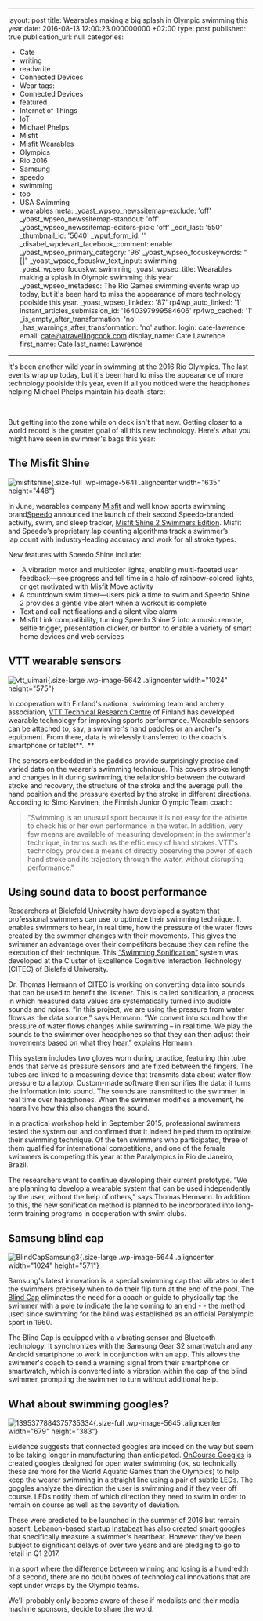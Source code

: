   - --
layout: post
title: Wearables making a big splash in Olympic swimming this year
date: 2016-08-13 12:00:23.000000000 +02:00
type: post
published: true
publication_url: null
categories:
  - Cate
  - writing
  - readwrite
  - Connected Devices
  - Wear
tags:
  - Connected Devices
  - featured
  - Internet of Things
  - IoT
  - Michael Phelps
  - Misfit
  - Misfit Wearables
  - Olympics
  - Rio 2016
  - Samsung
  - speedo
  - swimming
  - top
  - USA Swimming
  - wearables
meta:
  _yoast_wpseo_newssitemap-exclude: 'off'
  _yoast_wpseo_newssitemap-standout: 'off'
  _yoast_wpseo_newssitemap-editors-pick: 'off'
  _edit_last: '550'
  _thumbnail_id: '5640'
  _wpuf_form_id: ''
  _disabel_wpdevart_facebook_comment: enable
  _yoast_wpseo_primary_category: '96'
  _yoast_wpseo_focuskeywords: "[]"
  _yoast_wpseo_focuskw_text_input: swimming
  _yoast_wpseo_focuskw: swimming
  _yoast_wpseo_title: Wearables making a splash in Olympic swimming this year
  _yoast_wpseo_metadesc: The Rio Games swimming events wrap up today, but it's been
    hard to miss the appearance of more technology poolside this year.
  _yoast_wpseo_linkdex: '87'
  rp4wp_auto_linked: '1'
  instant_articles_submission_id: '1640397999584606'
  rp4wp_cached: '1'
  _is_empty_after_transformation: 'no'
  _has_warnings_after_transformation: 'no'
author:
  login: cate-lawrence
  email: cate@atravellingcook.com
  display_name: Cate Lawrence
  first_name: Cate
  last_name: Lawrence
---
It's been another wild year in swimming at the 2016 Rio Olympics. The
last events wrap up today, but it's been hard to miss the appearance of
more technology poolside this year, even if all you noticed were the
headphones helping Michael Phelps maintain his death-stare:

 

But getting into the zone while on deck isn't that new. Getting closer
to a world record is the greater goal of all this new technology. Here's
what you might have seen in swimmer's bags this year:

The Misfit Shine
----------------

![misfitshine](rw-import/misfitshine.jpg){.size-full
.wp-image-5641 .aligncenter width="635" height="448"}

In June, wearables company [Misfit](https://misfit.com/) and well know
sports swimming brand[Speedo](http://www.speedo.com/) announced the
launch of their second Speedo-branded activity, swim, and sleep tracker,
[Misfit Shine 2 Swimmers
Edition](https://misfit.com/products/shine2-swimmer-edition). Misfit and
Speedo’s proprietary lap counting algorithms track a swimmer’s lap count
with industry-leading accuracy and work for all stroke types.

New features with Speedo Shine include:

-    A vibration motor and multicolor lights, enabling multi-faceted
    user feedback—see progress and tell time in a halo of
    rainbow-colored lights, or get motivated with Misfit Move activity
-   A countdown swim timer—users pick a time to swim and Speedo Shine 2
    provides a gentle vibe alert when a workout is complete
-   Text and call notifications and a silent vibe alarm
-   Misfit Link compatibility, turning Speedo Shine 2 into a music
    remote, selfie trigger, presentation clicker, or button to enable a
    variety of smart home devices and web services

VTT wearable sensors
--------------------

![vtt\_uimari](rw-import/vtt_uimari-1024x575.jpg){.size-large
.wp-image-5642 .aligncenter width="1024" height="575"}

In cooperation with Finland's national  swimming team and archery
association, [VTT Technical Research
Centre](http://www.vtt.fi/medialle/uutiset/suomalaisurheilijat-hakevat-%C3%A4lyteknologiasta-vauhtia-olympialaisiin-%E2%80%93-usa-n-olympiakomitea-etsii-kumppaneita-suomesta)
of Finland has developed wearable technology for improving sports
performance. Wearable sensors can be attached to, say, a swimmer's hand
paddles or an archer's equipment. From there, data is wirelessly
transferred to the coach's smartphone or tablet**.  **

The sensors embedded in the paddles provide surprisingly precise and
varied data on the wearer's swimming technique. This covers stroke
length and changes in it during swimming, the relationship between the
outward stroke and recovery, the structure of the stroke and the average
pull, the hand position and the pressure exerted by the stroke in
different directions. According to Simo Karvinen, the Finnish Junior
Olympic Team coach:

> "Swimming is an unusual sport because it is not easy for the athlete
> to check his or her own performance in the water. In addition, very
> few means are available of measuring development in the swimmer's
> technique, in terms such as the efficiency of hand strokes. VTT's
> technology provides a means of directly observing the power of each
> hand stroke and its trajectory through the water, without disrupting
> performance."

Using sound data to boost performance
-------------------------------------

Researchers at Bielefeld University have developed a system that
professional swimmers can use to optimize their swimming technique. It
enables swimmers to hear, in real time, how the pressure of the water
flows created by the swimmer changes with their movements. This gives
the swimmer an advantage over their competitors because they can refine
the execution of their technique. This [“Swimming
Sonification”](https://www.cit-ec.de/en/content/news/boosting-swimming-performance-sound-data)
system was developed at the Cluster of Excellence Cognitive Interaction
Technology (CITEC) of Bielefeld University.

Dr. Thomas Hermann of CITEC is working on converting data into sounds
that can be used to benefit the listener. This is called sonification, a
process in which measured data values are systematically turned into
audible sounds and noises. “In this project, we are using the pressure
from water flows as the data source,” says Hermann. “We convert into
sound how the pressure of water flows changes while swimming – in real
time. We play the sounds to the swimmer over headphones so that they can
then adjust their movements based on what they hear,” explains Hermann.

This system includes two gloves worn during practice, featuring thin
tube ends that serve as pressure sensors and are fixed between the
fingers. The tubes are linked to a measuring device that transmits data
about water flow pressure to a laptop. Custom-made software then
sonifies the data; it turns the information into sound. The sounds are
transmitted to the swimmer in real time over headphones. When the
swimmer modifies a movement, he hears live how this also changes the
sound.

In a practical workshop held in September 2015, professional swimmers
tested the system out and confirmed that it indeed helped them to
optimize their swimming technique. Of the ten swimmers who participated,
three of them qualified for international competitions, and one of the
female swimmers is competing this year at the Paralympics in Rio de
Janeiro, Brazil.

The researchers want to continue developing their current prototype. “We
are planning to develop a wearable system that can be used independently
by the user, without the help of others,” says Thomas Hermann. In
addition to this, the new sonification method is planned to be
incorporated into long-term training programs in cooperation with swim
clubs.

Samsung blind cap
-----------------

![BlindCapSamsung3](rw-import/BlindCapSamsung3-1024x571.png){.size-large
.wp-image-5644 .aligncenter width="1024" height="571"}

Samsung's latest innovation is  a special swimming cap that vibrates to
alert the swimmers precisely when to do their flip turn at the end of
the pool. The [Blind Cap](http://www.blindcap.com/en/) eliminates the
need for a coach or guide to physically tap the swimmer with a pole to
indicate the lane coming to an end - - the method used since swimming
for the blind was established as an official Paralympic sport in 1960.

The Blind Cap is equipped with a vibrating sensor and Bluetooth
technology. It synchronizes with the Samsung Gear S2 smartwatch and any
Android smartphone to work in conjunction with an app. This allows the
swimmer's coach to send a warning signal from their smartphone or
smartwatch, which is converted into a vibration within the cap of the
blind swimmer, prompting the swimmer to turn without additional help.

What about swimming googles?
----------------------------

![1395377884375735334](rw-import/1395377884375735334.jpg){.size-full
.wp-image-5645 .aligncenter width="679" height="383"}

Evidence suggests that connected googles are indeed on the way but seem
to be taking longer in manufacturing than anticipated. [OnCourse
Googles](https://www.oncoursegoggles.com/) is created googles designed
for open water swimming (ok, so technically these are more for the World
Aquatic Games than the Olympics) to help keep the wearer swimming in a
straight line using a pair of subtle LEDs. The goggles analyze the
direction the user is swimming and if they veer off course. LEDs notify
them of which direction they need to swim in order to remain on course
as well as the severity of deviation.

These were predicted to be launched in the summer of 2016 but remain
absent. Lebanon-based startup [Instabeat](http://www.instabeat.me/) has
also created smart googles that specifically measure a swimmer's
heartbeat. However they've been subject to significant delays of over
two years and are pledging to go to retail in Q1 2017.

In a sport where the difference between winning and losing is a
hundredth of a second, there are no doubt boxes of technological
innovations that are kept under wraps by the Olympic teams.

We'll probably only become aware of these if medalists and their media
machine sponsors, decide to share the word.
